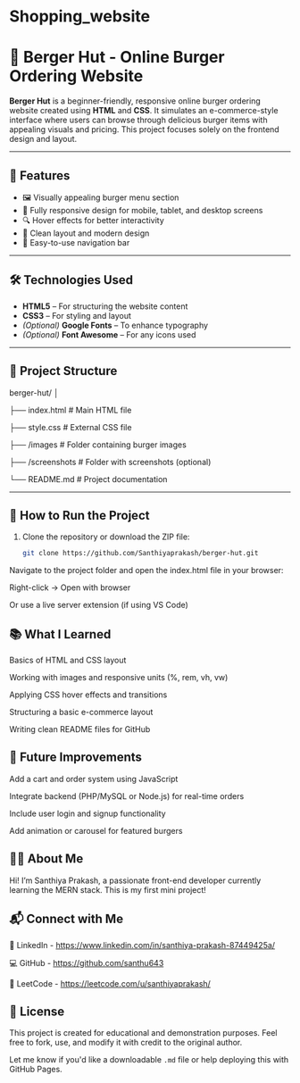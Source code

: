 # Shopping_website
# 🍔 Berger Hut - Online Burger Ordering Website

**Berger Hut** is a beginner-friendly, responsive online burger ordering website created using **HTML** and **CSS**. It simulates an e-commerce-style interface where users can browse through delicious burger items with appealing visuals and pricing. This project focuses solely on the frontend design and layout.

---

## 🌟 Features

- 🖼️ Visually appealing burger menu section  
- 📱 Fully responsive design for mobile, tablet, and desktop screens  
- 🔍 Hover effects for better interactivity  
- 🎨 Clean layout and modern design  
- 🧭 Easy-to-use navigation bar  

---


## 🛠️ Technologies Used

- **HTML5** – For structuring the website content  
- **CSS3** – For styling and layout  
- *(Optional)* **Google Fonts** – To enhance typography  
- *(Optional)* **Font Awesome** – For any icons used  

---

## 📁 Project Structure

berger-hut/
│

├── index.html # Main HTML file

├── style.css # External CSS file

├── /images # Folder containing burger images

├── /screenshots # Folder with screenshots (optional)

└── README.md # Project documentation

---

## 📌 How to Run the Project

1. Clone the repository or download the ZIP file:
   ```bash
   git clone https://github.com/Santhiyaprakash/berger-hut.git
Navigate to the project folder and open the index.html file in your browser:

Right-click → Open with browser

Or use a live server extension (if using VS Code)


## 📚 What I Learned
Basics of HTML and CSS layout

Working with images and responsive units (%, rem, vh, vw)

Applying CSS hover effects and transitions

Structuring a basic e-commerce layout

Writing clean README files for GitHub


## 🚀 Future Improvements
Add a cart and order system using JavaScript

Integrate backend (PHP/MySQL or Node.js) for real-time orders

Include user login and signup functionality

Add animation or carousel for featured burgers

## 🙋‍♀️ About Me
Hi! I’m Santhiya Prakash, a passionate front-end developer currently learning the MERN stack. This is my first mini project!

## 📬 Connect with Me
🔗 LinkedIn - https://www.linkedin.com/in/santhiya-prakash-87449425a/

💻 GitHub - https://github.com/santhu643

🧠 LeetCode - https://leetcode.com/u/santhiyaprakash/

## 📃 License
This project is created for educational and demonstration purposes.
Feel free to fork, use, and modify it with credit to the original author.


Let me know if you'd like a downloadable `.md` file or help deploying this with GitHub Pages.
